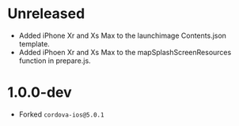 # Unreleased
- Added iPhone Xr and Xs Max to the launchimage Contents.json template.
- Added iPhoen Xr and Xs Max to the mapSplashScreenResources function in prepare.js.

# 1.0.0-dev
- Forked `cordova-ios@5.0.1`
